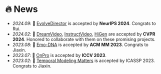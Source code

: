 # 🔥 News
- *2024.09*: 🎉 [EvolveDirector](https://arxiv.org/abs/2410.07133) is accepted by **NeurIPS 2024**. Congrats to Rui.
- *2024.02*: 🎉 [DreamVideo](https://openaccess.thecvf.com/content/CVPR2024/html/Wei_DreamVideo_Composing_Your_Dream_Videos_with_Customized_Subject_and_Motion_CVPR_2024_paper.html), [InstructVideo](https://openaccess.thecvf.com/content/CVPR2024/html/Yuan_InstructVideo_Instructing_Video_Diffusion_Models_with_Human_Feedback_CVPR_2024_paper.html), [HiGen](https://openaccess.thecvf.com/content/CVPR2024/html/Qing_Hierarchical_Spatio-temporal_Decoupling_for_Text-to-Video_Generation_CVPR_2024_paper.html) are accepted by **CVPR 2024**. Honored to collaborate with them on these promising projects.
- *2023.08*: 🎉 [Emo-DNA](https://dl.acm.org/doi/abs/10.1145/3581783.3611704) is accepted by **ACM MM 2023**. Congrats to Jiaxin.
- *2023.07*: 🎉 [OnPro](https://openaccess.thecvf.com/content/ICCV2023/html/Wei_Online_Prototype_Learning_for_Online_Continual_Learning_ICCV_2023_paper.html) is accepted by **ICCV 2023**.
- *2023.02*: 🎉 [Temporal Modeling Matters](https://ieeexplore.ieee.org/abstract/document/10096370) is accepted by ICASSP 2023. Congrats to Jiaxin.